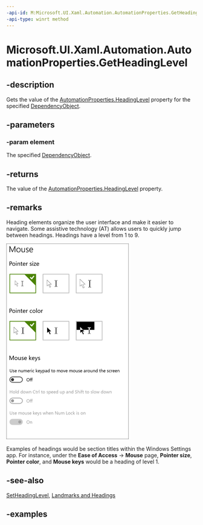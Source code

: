 ```yaml
---
-api-id: M:Microsoft.UI.Xaml.Automation.AutomationProperties.GetHeadingLevel(Microsoft.UI.Xaml.DependencyObject)
-api-type: winrt method
---
```


<!-- Method syntax.
public AutomationHeadingLevel AutomationProperties.GetHeadingLevel(DependencyObject element)
-->

# Microsoft.UI.Xaml.Automation.AutomationProperties.GetHeadingLevel

## -description
Gets the value of the [AutomationProperties.HeadingLevel](automationproperties_headinglevelproperty.md) property for the specified [DependencyObject](../microsoft.ui.xaml/dependencyobject.md).

## -parameters
### -param element
The specified [DependencyObject](../microsoft.ui.xaml/dependencyobject.md).

## -returns
The value of the [AutomationProperties.HeadingLevel](automationproperties_headinglevelproperty.md) property.

## -remarks
Heading elements organize the user interface and make it easier to navigate. Some assistive technology (AT) allows users to quickly jump between headings. Headings have a level from 1 to 9.

![Mouse settings page in Windows Ease of Access settings](images/MouseSettings.png)

Examples of headings would be section titles within the Windows Settings app. For instance, under the **Ease of Access** -> **Mouse** page, **Pointer size**, **Pointer color**, and **Mouse keys** would be a heading of level 1.

## -see-also
[SetHeadingLevel](automationproperties_setheadinglevel_1432143745.md), [Landmarks and Headings](/windows/uwp/design/accessibility/landmarks-and-headings)


## -examples
